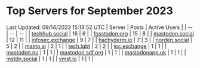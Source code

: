 # Top Servers for September 2023
Last Updated: 09/14/2023 15:13:52 UTC
| Server | Posts | Active Users |
| -- | -- | -- |
| [techhub.social](https://techhub.social/tags/PowerShell) | 16 | 6 |
| [fosstodon.org](https://fosstodon.org/tags/PowerShell) | 15 | 8 |
| [mastodon.social](https://mastodon.social/tags/PowerShell) | 12 | 11 |
| [infosec.exchange](https://infosec.exchange/tags/PowerShell) | 9 | 7 |
| [hachyderm.io](https://hachyderm.io/tags/PowerShell) | 7 | 3 |
| [norden.social](https://norden.social/tags/PowerShell) | 5 | 2 |
| [masto.ai](https://masto.ai/tags/PowerShell) | 2 | 1 |
| [tech.lgbt](https://tech.lgbt/tags/PowerShell) | 2 | 2 |
| [ioc.exchange](https://ioc.exchange/tags/PowerShell) | 1 | 1 |
| [mastodon.nu](https://mastodon.nu/tags/PowerShell) | 1 | 1 |
| [mastodon.sdf.org](https://mastodon.sdf.org/tags/PowerShell) | 1 | 1 |
| [mastodonapp.uk](https://mastodonapp.uk/tags/PowerShell) | 1 | 1 |
| [mstdn.social](https://mstdn.social/tags/PowerShell) | 1 | 1 |
| [vmst.io](https://vmst.io/tags/PowerShell) | 1 | 1 |
